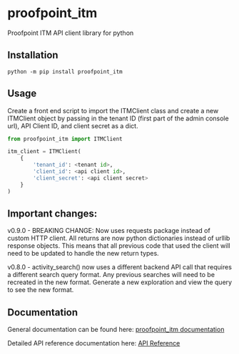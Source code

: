 # proofpoint_itm

Proofpoint ITM API client library for python

## Installation

```
python -m pip install proofpoint_itm
```

## Usage

Create a front end script to import the ITMClient class and create a new ITMClient object by passing in the tenant ID (first part of the admin console url), API Client ID, and client secret as a dict.

```python
from proofpoint_itm import ITMClient

itm_client = ITMClient(
    {
        'tenant_id': <tenant id>,
        'client_id': <api client id>,
        'client_secret': <api client secret>
    }
)
```

## Important changes:

v0.9.0 - BREAKING CHANGE: Now uses requests package instead of custom HTTP client. All returns are now python dictionaries instead of urllib response objects. This means that all previous code that used the client will need to be updated to handle the new return types.

v0.8.0 - activity_search() now uses a different backend API call that requires a different search query format. Any previous searches will need to be recreated in the new format. Generate a new exploration and view the query to see the new format.

## Documentation

General documentation can be found here: [proofpoint_itm documentation](https://proofpoint-itm.readthedocs.io/en/latest/index.html)

Detailed API reference documentation here: [API Reference](https://proofpoint-itm.readthedocs.io/en/latest/api.html)
